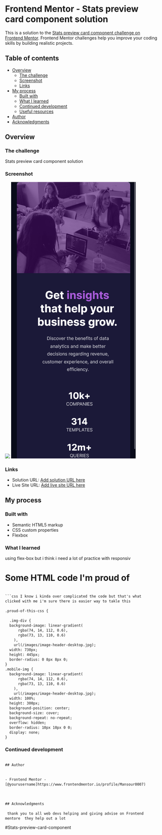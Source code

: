 # Frontend Mentor - Stats preview card component solution

This is a solution to the [Stats preview card component challenge on Frontend Mentor](https://www.frontendmentor.io/challenges/stats-preview-card-component-8JqbgoU62). Frontend Mentor challenges help you improve your coding skills by building realistic projects.

## Table of contents

- [Overview](#overview)
  - [The challenge](#the-challenge)
  - [Screenshot](#screenshot)
  - [Links](#links)
- [My process](#my-process)
  - [Built with](#built-with)
  - [What I learned](#what-i-learned)
  - [Continued development](#continued-development)
  - [Useful resources](#useful-resources)
- [Author](#author)
- [Acknowledgments](#acknowledgments)

## Overview

### The challenge

Stats preview card component solution

### Screenshot

![](images\Screen-Shot.png)
![](images\Screen-Shot2.png)

### Links

- Solution URL: [Add solution URL here](https://your-solution-url.com)
- Live Site URL: [Add live site URL here](https://stoic-shannon-a8fcf3.netlify.app/)

## My process

### Built with

- Semantic HTML5 markup
- CSS custom properties
- Flexbox

### What I learned

using flex-box but i think i need a lot of practice with responsiv

<h1>Some HTML code I'm proud of</h1>

````adding color background to the img

```css I know i kinda over complicated the code but that's what clicked with me i'm sure there is easier way to takle this

.proud-of-this-css {

  .img-div {
  background-image: linear-gradient(
      rgba(74, 14, 112, 0.6),
      rgba(73, 13, 110, 0.6)
    ),
    url(/images/image-header-desktop.jpg);
  width: 730px;
  height: 445px;
  border-radius: 0 8px 8px 0;
}
.mobile-img {
  background-image: linear-gradient(
      rgba(74, 14, 112, 0.6),
      rgba(73, 13, 110, 0.6)
    ),
    url(/images/image-header-desktop.jpg);
  width: 100%;
  height: 300px;
  background-position: center;
  background-size: cover;
  background-repeat: no-repeat;
  overflow: hidden;
  border-radius: 10px 10px 0 0;
  display: none;
}

````

### Continued development

```definitely i need to focus on first mobile responsive approach  and also responsive layout in general

## Author


- Frontend Mentor - [@yourusername]https://www.frontendmentor.io/profile/Mansour0007)



## Acknowledgments

 thank you to all web devs helping and giving advise on Frontend mentore  they help out a lot
```

# S t a t s - p r e v i e w - c a r d - c o m p o n e n t 
 
 
